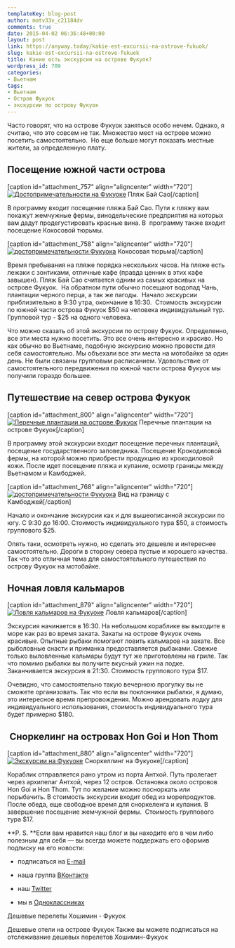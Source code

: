 ```yaml
---
templateKey: blog-post
author: matv33v_c21184dv
comments: true
date: 2015-04-02 06:36:48+00:00
layout: post
link: https://anyway.today/kakie-est-excursii-na-ostrove-fukuok/
slug: kakie-est-excursii-na-ostrove-fukuok
title: Какие есть экскурсии на острове Фукуок?
wordpress_id: 709
categories:
- Вьетнам
tags:
- Вьетнам
- Остров Фукуок
- экскурсии по острову Фукуок
---
```


Часто говорят, что на острове Фукуок заняться особо нечем. Однако, я считаю, что это совсем не так. Множество мест на острове можно посетить самостоятельно.  Но еще больше могут показать местные жители, за определенную плату.




<!-- more -->





## Посещение южной части острова


[caption id="attachment_757" align="aligncenter" width="720"][![Достопримечательности на Фукуоке](https://anyway.today/wp-content/uploads/2015/03/2014-10-28_Vietnam_0762.jpg)](https://anyway.today/wp-content/uploads/2015/03/2014-10-28_Vietnam_0762.jpg) Пляж Бай Сао[/caption]


В программу входит посещение пляжа Бай Сао. Пути к пляжу вам покажут жемчужные фермы, винодельческие предприятия на которых вам дадут продегустировать красные вина. В  программу также входит посещение Кокосовой тюрьмы.




[caption id="attachment_758" align="aligncenter" width="720"][![достопримечательности Фукуока](https://anyway.today/wp-content/uploads/2015/03/2014-10-28_Vietnam_0798.jpg)](https://anyway.today/wp-content/uploads/2015/03/2014-10-28_Vietnam_0798.jpg) Кокосовая тюрьма[/caption]


Время пребывания на пляже порядка нескольких часов. На пляже есть лежаки с зонтиками, отличные кафе (правда ценник в этих кафе завышен). Пляж Бай Сао считается одним из самых красивых на острове Фукуок.  На обратном пути обычно посещают водопад Чань, плантации черного перца, а так же пагоды.  Начало экскурсии приблизительно в 9:30 утра, окончание в 16:30.  Стоимость экскурсии по южной части острова Фукуок $50 на человека индивидуальный тур.  Групповой тур - $25 на одного человека.




Что можно сказать об этой экскурсии по острову Фукуок. Определенно, все эти места нужно посетить. Это все очень интересно и красиво. Но как обычно во Вьетнаме, подобную экскурсию можно провести для себя самостоятельно. Мы объехали все эти места на мотобайке за один день. Не были связаны групповым расписанием. Удовольствие от самостоятельного передвижения по южной части острова Фукуок мы получили гораздо большее.





## Путешествие на север острова Фукуок


[caption id="attachment_800" align="aligncenter" width="720"][![Перечные плантации на острове Фукуок](https://anyway.today/wp-content/uploads/2015/03/2014-10-30_Vietnam_1000.jpg)](https://anyway.today/wp-content/uploads/2015/03/2014-10-30_Vietnam_1000.jpg) Перечные плантации на острове Фукуок[/caption]


В программу этой экскурсии входит посещение перечных плантаций, посещение государственного заповедника. Посещение Крокодиловой фермы, на которой можно приобрести продукцию из крокодиловой кожи. После идет посещение пляжа и купание, осмотр границы между Вьетнамом и Камбоджей.




[caption id="attachment_768" align="aligncenter" width="720"][![достопримечательности Фукуока](https://anyway.today/wp-content/uploads/2015/03/2014-10-30_Vietnam_0968.jpg)](https://anyway.today/wp-content/uploads/2015/03/2014-10-30_Vietnam_0968.jpg) Вид на границу с Камбоджей[/caption]


Начало и окончание экскурсии как и для вышеописанной экскурсии по югу. С 9:30 до 16:00. Стоимость индивидуального тура $50, а стоимость группового $25.




Опять таки, осмотреть нужно, но сделать это дешевле и интереснее самостоятельно. Дороги в сторону севера пустые и хорошего качества. Так что это отличная тема для самостоятельного путешествия по острову Фукуок на мотобайке.





## Ночная ловля кальмаров


[caption id="attachment_879" align="aligncenter" width="720"][![Ловля кальмаров на Фукуоке](https://anyway.today/wp-content/uploads/2015/04/squid.jpg)](https://anyway.today/wp-content/uploads/2015/04/squid.jpg) Ловля кальмаров[/caption]


Экскурсия начинается в 16:30. На небольшом кораблике вы выходите в море как раз во время заката. Закаты на острове Фукуок очень красивые. Опытные рыбаки помогают ловить кальмаров на закате. Все рыболовные снасти и приманка предоставляется рыбаками. Свежие только выловленные кальмары будут тут же приготовлены на гриле. Так что помимо рыбалки вы получите вкусный ужин на лодке.  Заканчивается экскурсия в 21:30. Стоимость группового тура $17.




Очевидно, что самостоятельно такую вечернюю прогулку вы не сможете организовать. Так что если вы поклонники рыбалки, я думаю, это интересное время препровождения. Можно арендовать лодку для индивидуального использования, стоимость индивидуального тура будет примерно $180.





##  Сноркелинг на островах Hon Goi и Hon Thom


[caption id="attachment_880" align="aligncenter" width="720"][![Экскурсии на Фукуоке](https://anyway.today/wp-content/uploads/2015/04/15132078901_7b1be7b0ce_o.jpg)](https://anyway.today/wp-content/uploads/2015/04/15132078901_7b1be7b0ce_o.jpg) Сноркеллинг на Фукуоке[/caption]


Кораблик отправляется рано утром из порта Антхой. Путь пролегает через архипелаг Антхой, через 12 остров. Остановка около островов Hon Goi и Hon Thom. Тут по желание можно посноркать или порыбачить. В стоимость экскурсии входит обед из морепродуктов. После обеда, еще свободное время для сноркеленга и купания. В завершение посещение жемчужной фермы.  Стоимость группового тура $17.


**P. S. **Если вам нравится наш блог и вы находите его в чем либо полезным для себя — вы всегда можете поддержать его оформив подписку на его новости:



	
  * подписаться на [E-mail](https://feedburner.google.com/fb/a/mailverify?uri=Anywaytoday&amp;loc=en_US)

	
  * наша группа [ВКонтакте](https://vk.com/public90452188)

	
  * наш [Twitter](https://twitter.com/TodayAnyway)

	
  * мы в [Одноклассниках](https://ok.ru/group/54402107244544)


Дешевые перелеты Хошимин - Фукуок

Дешевые отели на острове Фукуок  Также вы можете подписаться на отслеживание дешевых перелетов Хошимин-Фукуок
